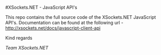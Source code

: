 
#XSockets.NET - JavaScript API's

This repo contains the full source code of the XSockets.NET JavaScript API's. Documentation can be found at the following url - http://xsockets.net/docs/javascript-client-api

Kind regards

*Team XSockets.NET*